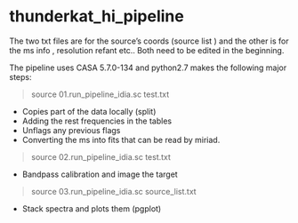 # thunderkat_hi_pipeline

The two txt files are for the source’s coords (source list ) and the other is for the ms info , resolution refant etc.. 
Both need to be edited in the beginning. 

The pipeline uses CASA 5.7.0-134 and python2.7 makes the following major steps: 

>source 01.run_pipeline_idia.sc test.txt
- Copies part of the data locally (split) 
- Adding the rest frequencies in the tables 
- Unflags any previous flags
- Converting the ms into fits that can be read by miriad. 

>source 02.run_pipeline_idia.sc test.txt
- Bandpass calibration and image the target 

>source 03.run_pipeline_idia.sc source_list.txt
- Stack spectra and plots them (pgplot) 

